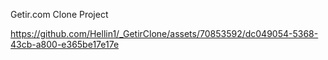 Getir.com Clone Project




https://github.com/Hellin1/_GetirClone/assets/70853592/dc049054-5368-43cb-a800-e365be17e17e





